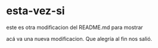 # esta-vez-si

este es otra modificacion del README.md para mostrar

acá va una nueva modificacion. Que alegría al fin nos salió.